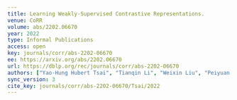 ```yaml
---
title: Learning Weakly-Supervised Contrastive Representations.
venue: CoRR
volume: abs/2202.06670
year: 2022
type: Informal Publications
access: open
key: journals/corr/abs-2202-06670
ee: https://arxiv.org/abs/2202.06670
url: https://dblp.org/rec/journals/corr/abs-2202-06670
authors: ["Yao-Hung Hubert Tsai", "Tianqin Li", "Weixin Liu", "Peiyuan Liao", "Ruslan Salakhutdinov", "Louis-Philippe Morency"]
sync_version: 3
cite_key: journals/corr/abs-2202-06670/Tsai/2022
---
```

